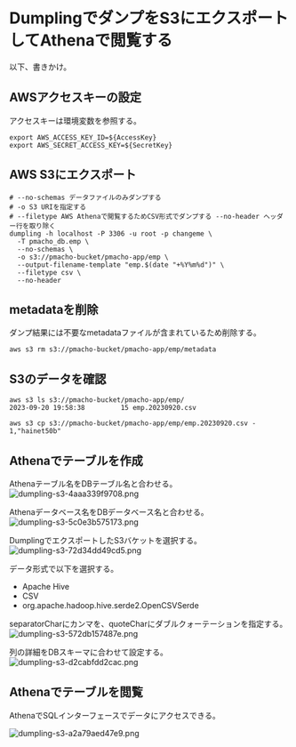 # DumplingでダンプをS3にエクスポートしてAthenaで閲覧する
以下、書きかけ。

## AWSアクセスキーの設定
アクセスキーは環境変数を参照する。

```shell
export AWS_ACCESS_KEY_ID=${AccessKey}
export AWS_SECRET_ACCESS_KEY=${SecretKey}
```

## AWS S3にエクスポート
```shell
# --no-schemas データファイルのみダンプする
# -o S3 URIを指定する
# --filetype AWS Athenaで閲覧するためCSV形式でダンプする --no-header ヘッダー行を取り除く
dumpling -h localhost -P 3306 -u root -p changeme \
  -T pmacho_db.emp \
  --no-schemas \
  -o s3://pmacho-bucket/pmacho-app/emp \
  --output-filename-template "emp.$(date "+%Y%m%d")" \
  --filetype csv \
  --no-header
```

## metadataを削除
ダンプ結果には不要なmetadataファイルが含まれているため削除する。

```shell
aws s3 rm s3://pmacho-bucket/pmacho-app/emp/metadata
```

## S3のデータを確認
```shell
aws s3 ls s3://pmacho-bucket/pmacho-app/emp/
2023-09-20 19:58:38         15 emp.20230920.csv

aws s3 cp s3://pmacho-bucket/pmacho-app/emp/emp.20230920.csv -
1,"hainet50b"
```

## Athenaでテーブルを作成
Athenaテーブル名をDBテーブル名と合わせる。
![dumpling-s3-4aaa339f9708.png](https://programacho.blob.core.windows.net/images/dumpling-s3-4aaa339f9708.png)

Athenaデータベース名をDBデータベース名と合わせる。
![dumpling-s3-5c0e3b575173.png](https://programacho.blob.core.windows.net/images/dumpling-s3-5c0e3b575173.png)

DumplingでエクスポートしたS3バケットを選択する。
![dumpling-s3-72d34dd49cd5.png](https://programacho.blob.core.windows.net/images/dumpling-s3-72d34dd49cd5.png)

データ形式で以下を選択する。
- Apache Hive
- CSV
- org.apache.hadoop.hive.serde2.OpenCSVSerde

separatorCharにカンマを、quoteCharにダブルクォーテーションを指定する。
![dumpling-s3-572db157487e.png](https://programacho.blob.core.windows.net/images/dumpling-s3-572db157487e.png)

列の詳細をDBスキーマに合わせて設定する。
![dumpling-s3-d2cabfdd2cac.png](https://programacho.blob.core.windows.net/images/dumpling-s3-d2cabfdd2cac.png)

## Athenaでテーブルを閲覧
AthenaでSQLインターフェースでデータにアクセスできる。

![dumpling-s3-a2a79aed47e9.png](https://programacho.blob.core.windows.net/images/dumpling-s3-a2a79aed47e9.png)
